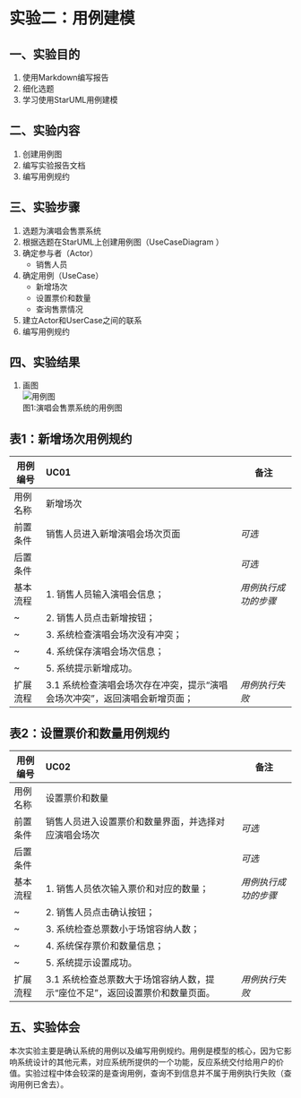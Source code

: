 # 实验二：用例建模

## 一、实验目的

1. 使用Markdown编写报告
2. 细化选题
3. 学习使用StarUML用例建模

## 二、实验内容  

1. 创建用例图
2. 编写实验报告文档
3. 编写用例规约

## 三、实验步骤  

1. 选题为演唱会售票系统
2. 根据选题在StarUML上创建用例图（UseCaseDiagram ）
3. 确定参与者（Actor）
   - 销售人员
4. 确定用例（UseCase）
   - 新增场次
   - 设置票价和数量
   - 查询售票情况
5. 建立Actor和UserCase之间的联系
6. 编写用例规约

## 四、实验结果  

1. 画图  
![用例图](https://github.com/stop-imagine/uml-modeling-2020/blob/master/students/1714080902325/Lab2_UseCaseDiagram.jpg)  
图1:演唱会售票系统的用例图

## 表1：新增场次用例规约  

用例编号  | UC01 | 备注  
-|:-|-  
用例名称  | 新增场次  |   
前置条件  | 销售人员进入新增演唱会场次页面   | *可选*   
后置条件  |      | *可选*   
基本流程  | 1. 销售人员输入演唱会信息；  |*用例执行成功的步骤*    
~| 2. 销售人员点击新增按钮；  |   
~| 3. 系统检查演唱会场次没有冲突；  |   
~| 4. 系统保存演唱会场次信息；  | 
~| 5. 系统提示新增成功。
扩展流程  | 3.1 系统检查演唱会场次存在冲突，提示“演唱会场次冲突”，返回演唱会新增页面； |*用例执行失败*    

## 表2：设置票价和数量用例规约  

用例编号  | UC02 | 备注  
-|:-|-  
用例名称  | 设置票价和数量  |   
前置条件  | 销售人员进入设置票价和数量界面，并选择对应演唱会场次  | *可选*   
后置条件  |    | *可选*   
基本流程  | 1. 销售人员依次输入票价和对应的数量；  |*用例执行成功的步骤*    
~| 2. 销售人员点击确认按钮；  |   
~| 3. 系统检查总票数小于场馆容纳人数；  |   
~| 4. 系统保存票价和数量信息；  |   
~| 5. 系统提示设置成功。  |   
扩展流程  | 3.1 系统检查总票数大于场馆容纳人数，提示“座位不足”，返回设置票价和数量页面。 |*用例执行失败*   

## 五、实验体会
   本次实验主要是确认系统的用例以及编写用例规约。用例是模型的核心，因为它影响系统设计的其他元素，对应系统所提供的一个功能，反应系统交付给用户的价值。实验过程中体会较深的是查询用例，查询不到信息并不属于用例执行失败（查询用例已舍去）。
